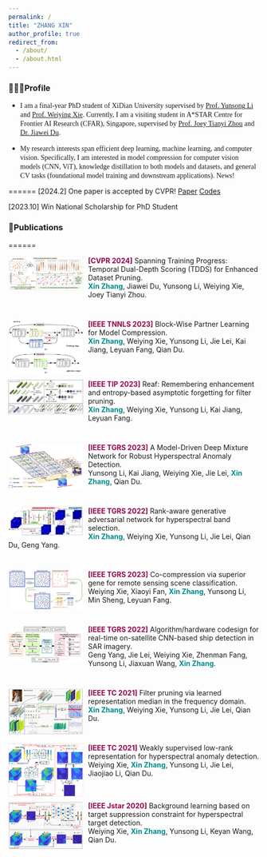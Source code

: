 ```yaml
---
permalink: /
title: "ZHANG XIN"
author_profile: true
redirect_from: 
  - /about/
  - /about.html
---
```


### 👩🏻‍💻Profile

- <span style="font-family:Papyrus; font-size:1em;"> I am a final-year PhD student of XiDian University supervised by [Prof. Yunsong Li](https://web.xidian.edu.cn/ysli/) and [Prof. Weiying Xie](https://web.xidian.edu.cn/wyxie/). Currently, I am a visiting student in A*STAR Centre for Frontier AI Research (CFAR), Singapore, supervised by [Prof. Joey Tianyi Zhou](https://joeyzhouty.github.io/index.html) and [Dr. Jiawei Du](https://scholar.google.com/citations?user=WrJKEzEAAAAJ&hl=en). 

- <span style="font-family:Papyrus; font-size:1em;"> My research interests span efficient deep learning, machine learning, and computer vision. Specifically, I am interested in model compression for computer vision models (CNN, ViT), knowledge distillation to both models and datasets, and general CV tasks (foundational model training and downstream applications).
News!

======
[2024.2] One paper is accepted by CVPR! [Paper](https://scholar.google.com/citations?view_op=view_citation&hl=zh-CN&user=rJMMViQAAAAJ&citation_for_view=rJMMViQAAAAJ:Tyk-4Ss8FVUC) [Codes](https://github.com/zhangxin-xd/Dataset-Pruning-TDDS)

[2023.10] Win National Scholarship for PhD Student

### 📝Publications
======
<style>
  .publication-container {
    clear: both;
    margin-bottom: 3em;
  }

  .publication-container img {
    float: left;
    margin-right: 10px;
    margin-bottom: 10px;
    max-width: 150px;
    max-height: 150px;
  }
</style>

<div class="publication-container">
  <img src="./images/TDDS.png" alt="Publication Image">
  
  <div>
    <span style="color: #96054d; font-weight: bold;">[CVPR 2024]</span> Spanning Training Progress: Temporal Dual-Depth Scoring (TDDS) for Enhanced Dataset Pruning. <br>
    <strong style="color:#008B8B;">Xin Zhang</strong>, Jiawei Du, Yunsong Li, Weiying Xie, Joey Tianyi Zhou. 
  </div>
</div>

<div class="publication-container">
  <img src="./images/BPL.png" alt="Publication Image">
  
  <div>
    <span style="color: #96054d; font-weight: bold;">[IEEE TNNLS 2023]</span> Block-Wise Partner Learning for Model Compression. <br>
    <strong style="color:#008B8B;">Xin Zhang</strong>, Weiying Xie, Yunsong Li, Jie Lei, Kai Jiang, Leyuan Fang, Qian Du. 
  </div>
</div>

<div class="publication-container">
  <img src="./images/REAF.png" alt="Publication Image">
  
  <div>
    <span style="color: #96054d; font-weight: bold;">[IEEE TIP 2023]</span> Reaf: Remembering enhancement and entropy-based asymptotic forgetting for filter pruning.<br>
    <strong style="color:#008B8B;">Xin Zhang</strong>, Weiying Xie, Yunsong Li, Kai Jiang, Leyuan Fang. 
  </div>
</div>

<div class="publication-container">
  <img src="./images/MDMN.png" alt="Publication Image">
  
  <div>
    <span style="color: #96054d; font-weight: bold;">[IEEE TGRS 2023]</span> A Model-Driven Deep Mixture Network for Robust Hyperspectral Anomaly Detection. <br>
    Yunsong Li, Kai Jiang, Weiying Xie, Jie Lei, <strong style="color:#008B8B;">Xin Zhang</strong>, Qian Du.
  </div>
</div>

<div class="publication-container">
  <img src="./images/RGAN.jpg" alt="Publication Image">
  
  <div>
    <span style="color: #96054d; font-weight: bold;">[IEEE TGRS 2022]</span> Rank-aware generative adversarial network for hyperspectral band selection. <br>
    <strong style="color:#008B8B;">Xin Zhang</strong>, Weiying Xie, Yunsong Li, Jie Lei, Qian Du, Geng Yang.
  </div>
</div>

<div class="publication-container">
  <img src="./images/CCSG.png" alt="Publication Image">
  
  <div>
    <span style="color: #96054d; font-weight: bold;">[IEEE TGRS 2023]</span> Co-compression via superior gene for remote sensing scene classification.<br>
    Weiying Xie, Xiaoyi Fan, <strong style="color:#008B8B;">Xin Zhang</strong>, Yunsong Li, Min Sheng, Leyuan Fang.
  </div>
</div>

<div class="publication-container">
  <img src="./images/OSCAR.jpg" alt="Publication Image">
  
  <div>
    <span style="color: #96054d; font-weight: bold;">[IEEE TGRS 2022]</span> Algorithm/hardware codesign for real-time on-satellite CNN-based ship detection in SAR imagery. <br>
    Geng Yang, Jie Lei, Weiying Xie, Zhenman Fang, Yunsong Li, Jiaxuan Wang, <strong style="color:#008B8B;">Xin Zhang</strong>.
  </div>
</div>

<div class="publication-container">
  <img src="./images/LRMF.jpg" alt="Publication Image">
  
  <div>
    <span style="color: #96054d; font-weight: bold;">[IEEE TC 2021]</span> Filter pruning via learned representation median in the frequency domain. <br>
    <strong style="color:#008B8B;">Xin Zhang</strong>, Weiying Xie, Yunsong Li, Jie Lei, Qian Du.
  </div>
</div>

<div class="publication-container">
  <img src="./images/WSLRR.png" alt="Publication Image">
  
  <div>
    <span style="color: #96054d; font-weight: bold;">[IEEE TC 2021]</span> Weakly supervised low-rank representation for hyperspectral anomaly detection. <br>
    Weiying Xie, <strong style="color:#008B8B;">Xin Zhang</strong>, Yunsong Li, Jie Lei, Jiaojiao Li, Qian Du.
  </div>
</div>

<div class="publication-container">
  <img src="./images/DBLP.jpg" alt="Publication Image">
  
  <div>
    <span style="color: #96054d; font-weight: bold;">[IEEE Jstar 2020]</span> Background learning based on target suppression constraint for hyperspectral target detection. <br>
    Weiying Xie, <strong style="color:#008B8B;">Xin Zhang</strong>, Yunsong Li, Keyan Wang, Qian Du.
  </div>
</div>


<script type="text/javascript" id="mapmyvisitors" src="//mapmyvisitors.com/map.js?d=_vRR3FmDwVIvtBQN_6bKVbHop3k2KYNfbwrXqK5rBgQ&cl=ffffff&w=a"></script>

<!--<script type='text/javascript' id='clustrmaps' src='//cdn.clustrmaps.com/map_v2.js?cl=ffffff&w=a&t=tt&d=3bOF5TIhBSZFWOTwkA1sZb5l1TG4XKxywQtYO_JW0rw&ct=0c0c0c&co=83bee8'></script>-->
